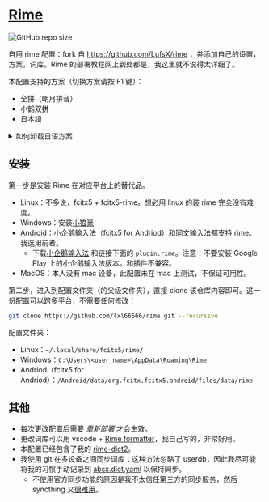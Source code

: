 # [Rime](https://blog.isteed.cc/post/rime-2022/)

![GitHub repo size](https://img.shields.io/github/repo-size/lxl66566/rime)

自用 rime 配置：fork 自 <https://github.com/LufsX/rime> ，并添加自己的设置，方案，词库。Rime 的部署教程网上到处都是，我这里就不说得太详细了。

本配置支持的方案（切换方案请按 F1 键）：

- 全拼（朙月拼音）
- 小鹤双拼
- 日本語

<details>
  <summary>如何卸载日语方案</summary>
  删除所有 `japanese` 开头的 yaml 文件与 `dicts-jap` 即可。
</details>

## 安装

第一步是安装 Rime 在对应平台上的替代品。

- Linux：不多说，fcitx5 + fcitx5-rime。想必用 linux 的装 rime 完全没有难度。
- Windows：安装[小狼毫](https://github.com/rime/weasel/releases)
- Android：小企鹅输入法（fcitx5 for Andriod）和同文输入法都支持 rime。我选用前者。
  - 下载[小企鹅输入法](https://github.com/fcitx5-android/fcitx5-android/releases) 和链接下面的 `plugin.rime`。注意：不要安装 Google Play 上的小企鹅输入法版本。和插件不兼容。
- MacOS：本人没有 mac 设备，此配置未在 mac 上测试，不保证可用性。

第二步，进入到配置文件夹（的父级文件夹），直接 clone 该仓库内容即可。这一份配置可以跨多平台，不需要任何修改：

```sh
git clone https://github.com/lxl66566/rime.git --recursive
```

配置文件夹：

- Linux：`~/.local/share/fcitx5/rime/`
- Windows：`C:\Users\<user_name>\AppData\Roaming\Rime`
- Andriod（fcitx5 for Andriod）：`/Android/data/org.fcitx.fcitx5.android/files/data/rime`

## 其他

- 每次更改配置后需要 _重新部署_ 才会生效。
- 更改词库可以用 vscode + [Rime formatter](https://github.com/lxl66566/rime-formatter)，我自己写的，非常好用。
- 本配置已经包含了我的 [rime-dict2](https://github.com/lxl66566/rime-dict2)。
- 我使用 git 在多设备之间同步词库；这种方法忽略了 userdb，因此我尽可能将我的习惯手动记录到 [absx.dict.yaml](dicts/absx.dict.yaml) 以保持同步。
  - 不使用官方同步功能的原因是我不太信任第三方的同步服务，然后 syncthing 又[很难用](https://t.me/withabsolutex/2090)。
